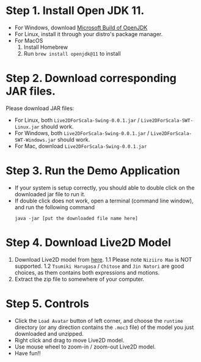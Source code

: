 Step 1. Install Open JDK 11.
================================

- For Windows, download [Microsoft Build of OpenJDK](https://docs.microsoft.com/en-us/java/openjdk/download)
- For Linux, install it through your distro's package manager.
- For MacOS
    1. Install Homebrew
    2. Run `brew install openjdk@11` to install

Step 2. Download corresponding JAR files.
==========================================

Please download JAR files:

- For Linux, both `Live2DForScala-Swing-0.0.1.jar` / `Live2DForScala-SWT-Linux.jar` should work.
- For Windows,  both `Live2DForScala-Swing-0.0.1.jar` / `Live2DForScala-SWT-Windows.jar` should work.
- For Mac, download `Live2DForScala-Swing-0.0.1.jar` 

Step 3. Run the Demo Application
==================================

- If your system is setup correctly, you should able to double click on the downloaded jar file to run it.
- If double click does not work, open a terminal (command line window), and run the following command
    ```text
    java -jar [put the downloaded file name here]
    ```

Step 4. Download Live2D Model
==============================

1. Download Live2D model from [here](https://www.live2d.com/en/download/sample-data/).
  1.1 Please note `Niziiro Mao` is NOT supported.
  1.2 `Tsumiki Harugasa` / `Chitose` and `Jin Natori` are good choices, as them contains both expressions and motions.
2. Extract the zip file to somewhere of your computer. 

Step 5. Controls
============================

 - Click the `Load Avatar` button of left corner, and choose the `runtime` directory (or any direction contains the `.moc3` file) of the model you just downloaded and unzipped.
 - Right click and drag to move Live2D model.
 - Use mouse wheel to zoom-in / zoom-out Live2D model.
 - Have fun!!

